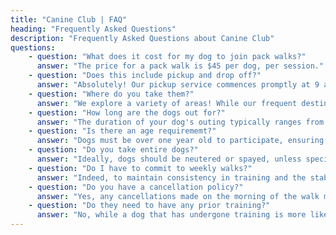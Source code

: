 ```yaml
---
title: "Canine Club | FAQ"
heading: "Frequently Asked Questions"
description: "Frequently Asked Questions about Canine Club"
questions:
    - question: "What does it cost for my dog to join pack walks?"
      answer: "The price for a pack walk is $45 per dog, per session."
    - question: "Does this include pickup and drop off?"
      answer: "Absolutely! Our pickup service commences promptly at 9 am each morning, transporting your furry companions to the designated walking area before safely returning them home afterwards."
    - question: "Where do you take them?"
      answer: "We explore a variety of areas! While our frequent destinations include forest areas near McLeans Island or along the Waimakariri River, our routes may extend to Rakaia on certain days or even Christchurch on others."
    - question: "How long are the dogs out for?"
      answer: "The duration of your dog's outing typically ranges from 2 to 4 hours, contingent upon factors such as the chosen route, the size of the walking group, and your dog's placement on the pickup roster."
    - question: "Is there an age requirememt?"
      answer: "Dogs must be over one year old to participate, ensuring both their mental and physical maturity."
    - question: "Do you take entire dogs?"
      answer: "Ideally, dogs should be neutered or spayed, unless specific circumstances dictate otherwise. If your dog is intact, please contact us to discuss further"
    - question: "Do I have to commit to weekly walks?"
      answer: "Indeed, to maintain consistency in training and the stability of the pack, a weekly commitment is mandatory upon signing up."
    - question: "Do you have a cancellation policy?"
      answer: "Yes, any cancellations made on the morning of the walk must be paid in full. However, exceptions will be considered for emergency circumstances. The full cancellation policy can be found on our Services page."
    - question: "Do they need to have any prior training?"
      answer: "No, while a dog that has undergone training is more likely to successfully integrate into the pack faster, ultimately, I am committed to providing all training necessary to ensure the dog becomes a confident member of the pack. It's important to recognize that a dog may exhibit desirable behaviour during walks under my guidance due to the diligent effort invested in training. However, this does not guarantee the same behaviour when handled by others. Should you seek assistance with leash training, I am available to recommend reputable local trainers. Please feel free to reach out for further guidance."
---
```

